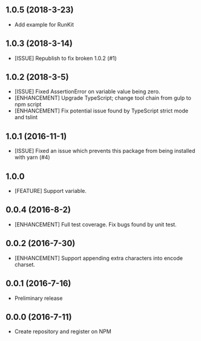 ## 1.0.5 (2018-3-23)

- Add example for RunKit

## 1.0.3 (2018-3-14)

- [ISSUE] Republish to fix broken 1.0.2 (#1)

## 1.0.2 (2018-3-5)

- [ISSUE] Fixed AssertionError on variable value being zero.
- [ENHANCEMENT] Upgrade TypeScript; change tool chain from gulp to npm script
- [ENHANCEMENT] Fix potential issue found by TypeScript strict mode and tslint

## 1.0.1 (2016-11-1)

- [ISSUE] Fixed an issue which prevents this package from being installed with yarn (#4)

## 1.0.0

- [FEATURE] Support variable.

## 0.0.4 (2016-8-2)

- [ENHANCEMENT] Full test coverage. Fix bugs found by unit test.

## 0.0.2 (2016-7-30)

- [ENHANCEMENT] Support appending extra characters into encode charset.

## 0.0.1 (2016-7-16)

* Preliminary release

## 0.0.0 (2016-7-11)

* Create repository and register on NPM
